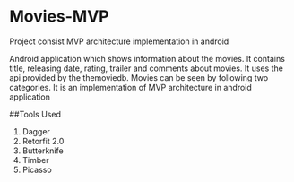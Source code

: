 # Movies-MVP
Project consist MVP architecture implementation in android

Android application which shows information about the movies. It contains title, releasing date, rating, trailer and comments about movies. It uses the api provided by the themoviedb. Movies can be seen by following two categories.
It is an implementation of MVP architecture in android application


##Tools Used
1. Dagger
2. Retorfit 2.0
3. Butterknife
4. Timber
5. Picasso
